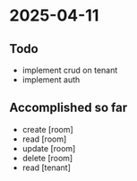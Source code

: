 # 2025-04-11

## Todo

- implement crud on tenant
- implement auth

## Accomplished so far

- create [room]
- read [room]
- update [room]
- delete [room]
- read [tenant]
